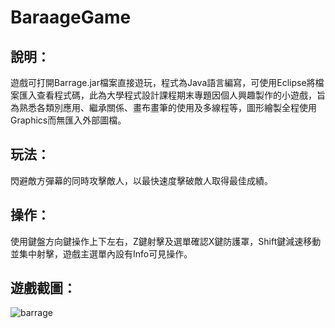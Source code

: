 # BaraageGame
## 說明：<br>
遊戲可打開Barrage.jar檔案直接遊玩，程式為Java語言編寫，可使用Eclipse將檔案匯入查看程式碼，此為大學程式設計課程期末專題因個人興趣製作的小遊戲，旨為熟悉各類別應用、繼承關係、畫布畫筆的使用及多線程等，圖形繪製全程使用Graphics而無匯入外部圖檔。
## 玩法：<br>
閃避敵方彈幕的同時攻擊敵人，以最快速度擊破敵人取得最佳成績。
## 操作：<br>
使用鍵盤方向鍵操作上下左右，Z鍵射擊及選單確認X鍵防護罩，Shift鍵減速移動並集中射擊，遊戲主選單內設有Info可見操作。
## 遊戲截圖：<br>
![barrage](https://user-images.githubusercontent.com/85746292/191740902-8720075a-1670-4f00-a5fd-d26cc9882d09.png)
